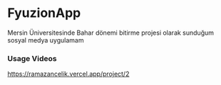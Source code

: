 # FyuzionApp
 Mersin Üniversitesinde Bahar dönemi bitirme projesi olarak sunduğum sosyal medya uygulamam
### Usage Videos
https://ramazancelik.vercel.app/project/2
